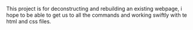 This project is for deconstructing and rebuilding an existing webpage, i hope to be able to get us to all the commands and working swiftly with te html and css files.
